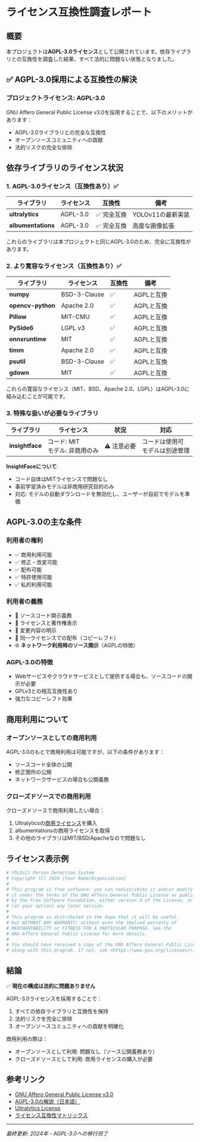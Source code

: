# ライセンス互換性調査レポート

## 概要

本プロジェクトは**AGPL-3.0ライセンス**として公開されています。依存ライブラリとの互換性を調査した結果、すべて法的に問題ない状態となりました。

## ✅ AGPL-3.0採用による互換性の解決

### プロジェクトライセンス: AGPL-3.0

GNU Affero General Public License v3.0を採用することで、以下のメリットがあります：
- AGPL-3.0ライブラリとの完全な互換性
- オープンソースコミュニティへの貢献
- 法的リスクの完全な排除

## 依存ライブラリのライセンス状況

### 1. AGPL-3.0ライセンス（互換性あり）✅

| ライブラリ | ライセンス | 互換性 | 備考 |
|------------|-----------|--------|------|
| **ultralytics** | AGPL-3.0 | ✅ 完全互換 | YOLOv11の最新実装 |
| **albumentations** | AGPL-3.0 | ✅ 完全互換 | 高度な画像拡張 |

これらのライブラリは本プロジェクトと同じAGPL-3.0のため、完全に互換性があります。

### 2. より寛容なライセンス（互換性あり）✅

| ライブラリ | ライセンス | 互換性 | 備考 |
|------------|-----------|--------|------|
| **numpy** | BSD-3-Clause | ✅ | AGPLと互換 |
| **opencv-python** | Apache 2.0 | ✅ | AGPLと互換 |
| **Pillow** | MIT-CMU | ✅ | AGPLと互換 |
| **PySide6** | LGPL v3 | ✅ | AGPLと互換 |
| **onnxruntime** | MIT | ✅ | AGPLと互換 |
| **timm** | Apache 2.0 | ✅ | AGPLと互換 |
| **psutil** | BSD-3-Clause | ✅ | AGPLと互換 |
| **gdown** | MIT | ✅ | AGPLと互換 |

これらの寛容なライセンス（MIT、BSD、Apache 2.0、LGPL）はAGPL-3.0に組み込むことが可能です。

### 3. 特殊な扱いが必要なライブラリ

| ライブラリ | ライセンス | 状況 | 対応 |
|------------|-----------|------|------|
| **insightface** | コード: MIT<br>モデル: 非商用のみ | ⚠️ 注意必要 | コードは使用可<br>モデルは別途管理 |

**InsightFaceについて**:
- コード自体はMITライセンスで問題なし
- 事前学習済みモデルは非商用研究目的のみ
- 対応: モデルの自動ダウンロードを無効化し、ユーザーが自前でモデルを準備

## AGPL-3.0の主な条件

### 利用者の権利
- ✅ 商用利用可能
- ✅ 修正・改変可能
- ✅ 配布可能
- ✅ 特許使用可能
- ✅ 私的利用可能

### 利用者の義務
- 📝 ソースコード開示義務
- 📝 ライセンスと著作権表示
- 📝 変更内容の明示
- 📝 同一ライセンスでの配布（コピーレフト）
- 🌐 **ネットワーク利用時のソース開示**（AGPLの特徴）

### AGPL-3.0の特徴
- Webサービスやクラウドサービスとして提供する場合も、ソースコードの開示が必要
- GPLv3との相互互換性あり
- 強力なコピーレフト効果

## 商用利用について

### オープンソースとしての商用利用
AGPL-3.0のもとで商用利用は可能ですが、以下の条件があります：
- ソースコード全体の公開
- 修正箇所の公開
- ネットワークサービスの場合も公開義務

### クローズドソースでの商用利用
クローズドソースで商用利用したい場合：
1. Ultralyticsの[商用ライセンス](https://www.ultralytics.com/license)を購入
2. albumentationsの商用ライセンスを取得
3. その他のライブラリはMIT/BSD/Apacheなので問題なし

## ライセンス表示例

```python
# YOLOv11 Person Detection System
# Copyright (C) 2024 [Your Name/Organization]
# 
# This program is free software: you can redistribute it and/or modify
# it under the terms of the GNU Affero General Public License as published
# by the Free Software Foundation, either version 3 of the License, or
# (at your option) any later version.
# 
# This program is distributed in the hope that it will be useful,
# but WITHOUT ANY WARRANTY; without even the implied warranty of
# MERCHANTABILITY or FITNESS FOR A PARTICULAR PURPOSE. See the
# GNU Affero General Public License for more details.
# 
# You should have received a copy of the GNU Affero General Public License
# along with this program. If not, see <https://www.gnu.org/licenses/>.
```

## 結論

✅ **現在の構成は法的に問題ありません**

AGPL-3.0ライセンスを採用することで：
1. すべての依存ライブラリと互換性を保持
2. 法的リスクを完全に排除
3. オープンソースコミュニティへの貢献を明確化

商用利用の際は：
- オープンソースとして利用: 問題なし（ソース公開義務あり）
- クローズドソースとして利用: 商用ライセンスの購入が必要

## 参考リンク

- [GNU Affero General Public License v3.0](https://www.gnu.org/licenses/agpl-3.0.html)
- [AGPL-3.0の解説（日本語）](https://www.gnu.org/licenses/agpl-3.0.ja.html)
- [Ultralytics License](https://www.ultralytics.com/license)
- [ライセンス互換性マトリックス](https://www.gnu.org/licenses/license-compatibility.html)

---
*最終更新: 2024年 - AGPL-3.0への移行完了*